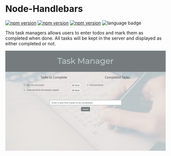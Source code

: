 # Node-Handlebars

[![npm version](https://badge.fury.io/js/express-handlebars.svg)](https://badge.fury.io/js/express-handlebars)
[![npm version](https://badge.fury.io/js/express.svg)](https://badge.fury.io/js/express)
[![npm version](https://badge.fury.io/js/mysql.svg)](https://badge.fury.io/js/mysql)
![language badge](https://img.shields.io/github/languages/top/inorrmann/Node-handlebars)

This task managers allows users to enter todos and mark them as completed when done. All tasks will be kept in the server and displayed as either completed or not.

![screenshot](./screenshot.png)